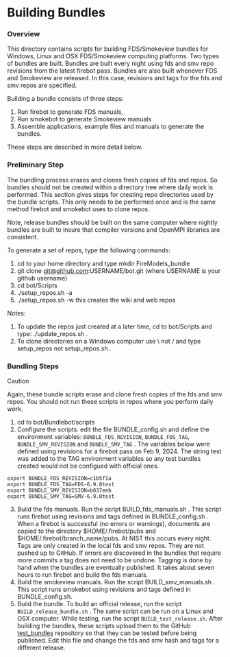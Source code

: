 
#  Building Bundles

### Overview

This directory contains scripts for building FDS/Smokeview bundles for Windows, Linux and OSX FDS/Smokeview computing platforms. Two types of bundles are built.  Bundles are built every night using fds and smv repo revisions from the latest firebot pass. Bundles are also built whenever FDS and Smokeview are released.  In this case, revisions and tags for the fds and smv repos are specified.

Building a bundle consists of three steps: 
  1. Run firebot to generate FDS manuals, 
  2. Run smokebot to generate Smokeview manuals 
  3. Assemble applications, example files and manuals to generate the bundles.

These steps are described in more detail below.

### Preliminary Step

The bundling process erases and clones fresh copies of fds and repos.  So bundles should not be created within a directory tree where daily work is performed. This section gives steps for creating repo directories used by the bundle scripts.  This only needs to be performed once and is the same method firebot and smokebot uses to clone repos.  

Note, release bundles should be built on the same computer where nightly bundles are built to insure that compiler versions and OpenMPI libraries are consistent. 

To generate a set of repos, type the following commands:
1.  cd to your home directory and type mkdir FireModels_bundle
2.  git clone git@github.com:USERNAME/bot.git (where USERNAME is your github username) 
3.  cd bot/Scripts
4.  ./setup_repos.sh -a
5.  ./setup_repos.sh -w  this creates the wiki and web repos

Notes:

1. To update the repos just created at a later time, cd to bot/Scripts and type: ./update_repos.sh .
2. To clone directories on a Windows computer use \ not / and type setup_repos not setup_repos.sh .

### Bundling Steps

> [!CAUTION]
> Again, these bundle scripts erase and clone fresh copies of the fds and smv repos. You should not run these scripts in repos where you perform daily work.

1. cd to bot/Bundlebot/scripts
2. Configure the scripts.  edit the file BUNDLE_config.sh and define the environment variables: `BUNDLE_FDS_REVISION`, `BUNDLE_FDS_TAG`, `BUNDLE_SMV_REVISION` and `BUNDLE_SMV_TAG` . The variables below were defined using revisions for a firebot pass on Feb 9, 2024. The string test was added to the TAG environment variables so any test bundles created would not be configued with official ones.
```
export BUNDLE_FDS_REVISION=c1b5f1a
export BUNDLE_FDS_TAG=FDS-6.9.0test
export BUNDLE_SMV_REVISION=b837eeb
export BUNDLE_SMV_TAG=SMV-6.9.0test
```
3. Build the fds manuals. Run the script BUILD_fds_manuals.sh .  This script runs firebot using revisions and tags defined in BUNDLE_config.sh .  When a firebot is successful (no errors or warnings), documents are copied to the directory $HOME/.firebot/pubs and $HOME/.firebot/branch_name/pubs. At NIST this occurs every night. Tags are only created in the local fds and smv repos.  They are not pushed up to GitHub. If errors are discovered in the bundles that require more commits a tag does not need to be undone. Tagging is done by hand when the bundles are eventually published. It takes about seven hours to run firebot and build the fds manuals.
4. Build the smokeview manuals. Run the script BUILD_smv_manuals.sh .  This script runs smokebot using revisions and tags defined in BUNDLE_config.sh.
5. Build the bundle.  To build an official release, run the script `BUILD_release_bundle.sh` .  The same script can be run on a Linux and OSX computer.  While testing, run the script `BUILD_test_release.sh`. After building the bundles, these scripts upload them to the GitHub [test_bundles](https://github.com/firemodels/test_bundles) repository so that they can be tested before being published.  Edit this file and change the fds and smv hash and tags for a different release.
 




